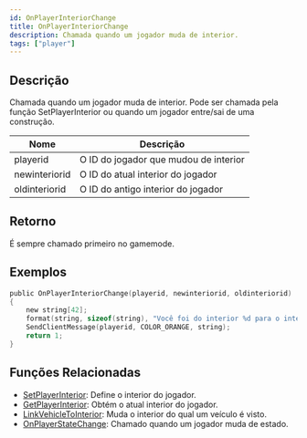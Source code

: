 ```yaml
---
id: OnPlayerInteriorChange
title: OnPlayerInteriorChange
description: Chamada quando um jogador muda de interior.
tags: ["player"]
---
```


## Descrição

Chamada quando um jogador muda de interior. Pode ser chamada pela função SetPlayerInterior ou quando um jogador entre/sai de uma construção.

| Nome          | Descrição                             |
| ------------- | ------------------------------------- |
| playerid      | O ID do jogador que mudou de interior |
| newinteriorid | O ID do atual interior do jogador     |
| oldinteriorid | O ID do antigo interior do jogador    |

## Retorno

É sempre chamado primeiro no gamemode.

## Exemplos

```c
public OnPlayerInteriorChange(playerid, newinteriorid, oldinteriorid)
{
    new string[42];
    format(string, sizeof(string), "Você foi do interior %d para o interior %d!", oldinteriorid, newinteriorid);
    SendClientMessage(playerid, COLOR_ORANGE, string);
    return 1;
}
```

## Funções Relacionadas

- [SetPlayerInterior](../functions/SetPlayerInterior.md): Define o interior do jogador.
- [GetPlayerInterior](../functions/GetPlayerInterior.md): Obtém o atual interior do jogador.
- [LinkVehicleToInterior](../functions/LinkVehicleToInterior.md): Muda o interior do qual um veículo é visto.
- [OnPlayerStateChange](OnPlayerStateChange.md): Chamado quando um jogador muda de estado.
